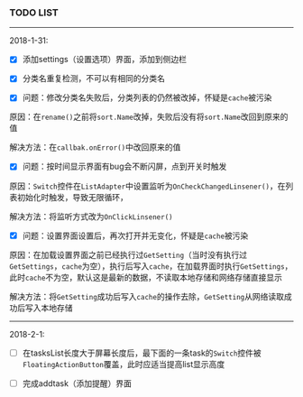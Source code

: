 ### TODO LIST
---

2018-1-31:

- [x] 添加settings（设置选项）界面，添加到侧边栏
- [x] 分类名重复检测，不可以有相同的分类名


- [x] 问题：修改分类名失败后，分类列表的仍然被改掉，怀疑是`cache`被污染

原因：在`rename()`之前将`sort.Name`改掉，失败后没有将`sort.Name`改回到原来的值

解决方法：在`callbak.onError()`中改回原来的值


- [x] 问题：按时间显示界面有bug会不断闪屏，点到开关时触发

原因：`Switch`控件在`ListAdapter`中设置监听为`OnCheckChangedLinsener()`，在列表初始化时触发，导致无限循环，

解决方法：将监听方式改为`OnClickLinsener()`

- [x] 问题：设置界面设置后，再次打开并无变化，怀疑是`cache`被污染

原因：在加载设置界面之前已经执行过`GetSetting`（当时没有执行过`GetSettings`，`cache`为空），执行后写入`cache`，在加载界面时执行`GetSettings`，此时`cache`不为空，默认这是最新的数据，不读取本地存储和网络存储直接显示

解决方法：将`GetSetting`成功后写入`cache`的操作去除，`GetSetting`从网络读取成功后写入本地存储

---

2018-2-1:

- [ ] 在tasksList长度大于屏幕长度后，最下面的一条task的`Switch`控件被`FloatingActionButton`覆盖，此时应适当提高list显示高度
- [ ] 完成addtask（添加提醒）界面









